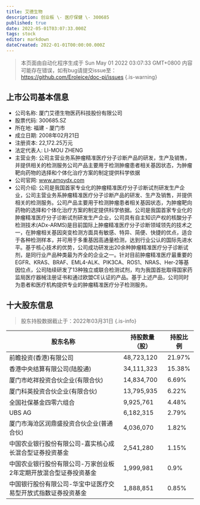 ```yaml
---
title: 艾德生物
description: 创业板 \- 医疗保健 \- 300685
published: true
date: 2022-05-01T03:07:33.000Z
tags: stock
editor: markdown
dateCreated: 2022-01-01T00:00:00.000Z
---
```


> 本页面由自动化程序生成于 Sun May 01 2022 03:07:33 GMT+0800
> 内容可能存在错误，如有bug请提交issue至：https://github.com/Eroleice/doc-pi/issues
{.is-warning}

## 上市公司基本信息
- 公司名称: 厦门艾德生物医药科技股份有限公司
- 股票代码: 300685.SZ
- 所在地: 福建 - 厦门市
- 成立日期: 2008年02月21日
- 注册资本: 22,172.25万元
- 法定代表人: LI-MOU ZHENG
- 主营业务: 公司主营业务系肿瘤精准医疗分子诊断产品的研发，生产及销售，并提供相关的检测服务公司产品主要用于检测肿瘤患者相关基因状态，为肿瘤靶向药物的选择和个体化治疗方案的制定提供科学依据
- 公司官网: www.amoydx.com
- 公司介绍: 公司是我国首家专业化的肿瘤精准医疗分子诊断试剂研发生产企业，公司主营业务系肿瘤精准医疗分子诊断产品的研发、生产及销售，并提供相关的检测服务。公司产品主要用于检测肿瘤患者相关基因状态，为肿瘤靶向药物的选择和个体化治疗方案的制定提供科学依据。公司是我国首家专业化的肿瘤精准医疗分子诊断试剂研发生产企业，公司具有自主知识产权的核酸分子检测技术(ADx-ARMS)是目前国际上肿瘤精准医疗分子诊断领域领先的技术之一，在肿瘤相关基因突变检测方面具有敏感、特异、简便、快捷的优点，适合于各种检测样本，并可用于多重基因高通量检测，达到行业公认的国际先进水平。基于核心技术的优势，公司成功研发出20余种肿瘤精准医疗分子诊断试剂，是同行业产品种类最为齐全的企业之一。针对目前肿瘤精准医疗最重要的EGFR、KRAS、BRAF、EML4-ALK、PIK3CA、ROS1、NRAS、Her-2等基因位点，公司陆续研发了13种独立或联合检测试剂，均为我国首批取得国家药监局医疗器械注册证书和通过欧盟CE认证的产品。基于上述产品，公司同时为患者和医疗机构提供专业的肿瘤精准医疗分子检测服务。


## 十大股东信息
> 股东持股数据截止于：2022年03月31日
{.is-info}

| 股东名称 | 持股数量（股） | 持股比例 |
| --- | --- | --- |
| 前瞻投资(香港)有限公司 | 48,723,120 | 21.97% |
| 香港中央结算有限公司(陆股通) | 34,111,323 | 15.38% |
| 厦门市屹祥投资合伙企业(有限合伙) | 14,834,700 | 6.69% |
| 厦门科英投资合伙企业(有限合伙) | 13,795,935 | 6.22% |
| 全国社保基金四零六组合 | 9,925,761 | 4.48% |
| UBS AG | 6,182,315 | 2.79% |
| 厦门市海沧区润鼎盛投资合伙企业(普通合伙) | 4,036,070 | 1.82% |
| 中国农业银行股份有限公司-嘉实核心成长混合型证券投资基金 | 2,541,280 | 1.15% |
| 中国农业银行股份有限公司-万家创业板2年定期开放混合型证券投资基金 | 1,999,981 | 0.9% |
| 中国银行股份有限公司-华宝中证医疗交易型开放式指数证券投资基金 | 1,888,851 | 0.85% |




